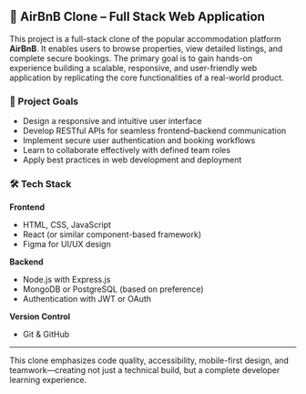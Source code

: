 ## 🏡 AirBnB Clone – Full Stack Web Application

This project is a full-stack clone of the popular accommodation platform **AirBnB**. It enables users to browse properties, view detailed listings, and complete secure bookings. The primary goal is to gain hands-on experience building a scalable, responsive, and user-friendly web application by replicating the core functionalities of a real-world product.

### 🎯 Project Goals
- Design a responsive and intuitive user interface
- Develop RESTful APIs for seamless frontend–backend communication
- Implement secure user authentication and booking workflows
- Learn to collaborate effectively with defined team roles
- Apply best practices in web development and deployment

### 🛠 Tech Stack

**Frontend**
- HTML, CSS, JavaScript
- React (or similar component-based framework)
- Figma for UI/UX design

**Backend**
- Node.js with Express.js
- MongoDB or PostgreSQL (based on preference)
- Authentication with JWT or OAuth

**Version Control**
- Git & GitHub

---

This clone emphasizes code quality, accessibility, mobile-first design, and teamwork—creating not just a technical build, but a complete developer learning experience.